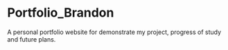 # Portfolio_Brandon
A personal portfolio website for demonstrate my project, progress of study and future plans.
